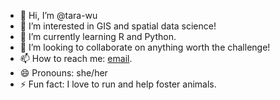 - 👋 Hi, I’m @tara-wu
- 👀 I’m interested in GIS and spatial data science!
- 🌱 I’m currently learning R and Python.
- 💞️ I’m looking to collaborate on anything worth the challenge!
- 📫 How to reach me: [email](mailto:wutara@proton.me).
- 😄 Pronouns: she/her
- ⚡ Fun fact: I love to run and help foster animals.

<!---
tara-wu/tara-wu is a ✨ special ✨ repository because its `README.md` (this file) appears on your GitHub profile.
You can click the Preview link to take a look at your changes.
--->
